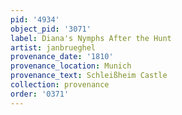 ```yaml
---
pid: '4934'
object_pid: '3071'
label: Diana's Nymphs After the Hunt
artist: janbrueghel
provenance_date: '1810'
provenance_location: Munich
provenance_text: Schleißheim Castle
collection: provenance
order: '0371'
---
```

